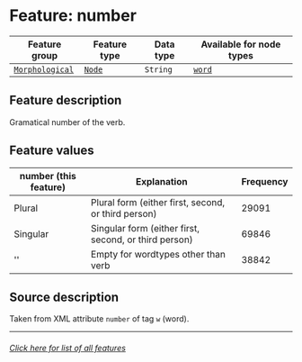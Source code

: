 # Feature: number

Feature group | Feature type | Data type | Available for node types
---  | --- | --- | ---
[`Morphological`](featuresbygroup.md#morphological-features) | [`Node`](featuresbyfeaturetype.md#node-features) | `String` | [`word`](featuresbynodetype.md#word-nodes)

## Feature description
Gramatical number of the verb.

## Feature values

number (this feature) | Explanation | Frequency
--- | --- | ---
Plural | Plural form (either first, second, or third person) | 29091
Singular | Singular form (either first, second, or third person) | 69846
'' | Empty for wordtypes other than verb | 38842

## Source description

Taken from XML attribute `number` of tag `w` (word).

---
###### [Click here for list of all features](home.md#readme)
